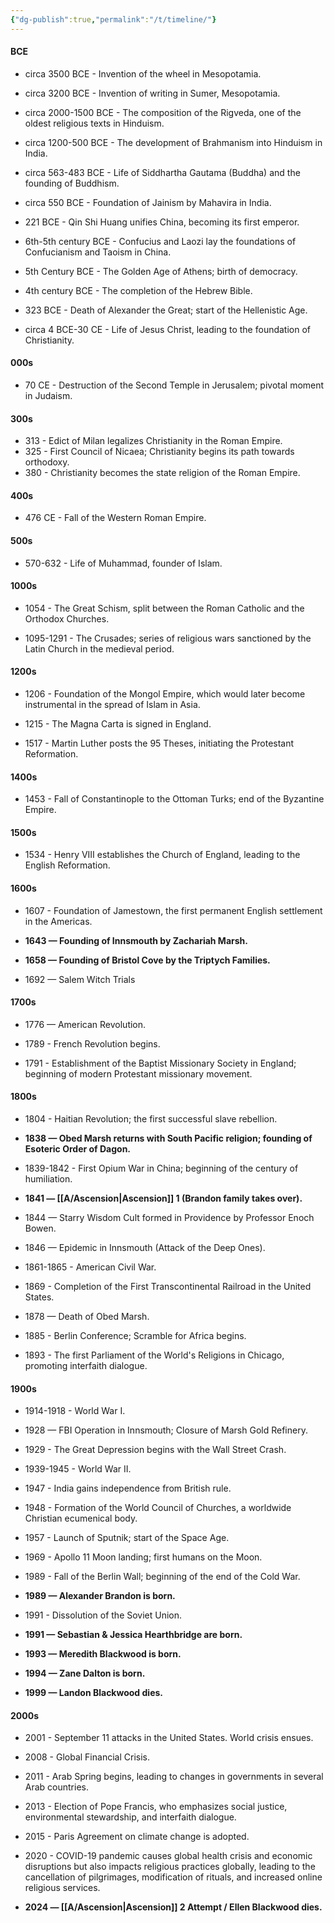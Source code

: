 ```yaml
---
{"dg-publish":true,"permalink":"/t/timeline/"}
---
```



#### BCE
	
- circa 3500 BCE - Invention of the wheel in Mesopotamia.
	
- circa 3200 BCE - Invention of writing in Sumer, Mesopotamia.
	
- circa 2000-1500 BCE - The composition of the Rigveda, one of the oldest religious texts in Hinduism.
	
- circa 1200-500 BCE - The development of Brahmanism into Hinduism in India.
- circa 563-483 BCE - Life of Siddhartha Gautama (Buddha) and the founding of Buddhism.
- circa 550 BCE - Foundation of Jainism by Mahavira in India.
- 221 BCE - Qin Shi Huang unifies China, becoming its first emperor.
	
- 6th-5th century BCE - Confucius and Laozi lay the foundations of Confucianism and Taoism in China.
- 5th Century BCE - The Golden Age of Athens; birth of democracy.
	
- 4th century BCE - The completion of the Hebrew Bible.
	
- 323 BCE - Death of Alexander the Great; start of the Hellenistic Age.
	
- circa 4 BCE-30 CE - Life of Jesus Christ, leading to the foundation of Christianity.

#### 000s
	
- 70 CE - Destruction of the Second Temple in Jerusalem; pivotal moment in Judaism.

#### 300s
	
- 313 - Edict of Milan legalizes Christianity in the Roman Empire.
- 325 - First Council of Nicaea; Christianity begins its path towards orthodoxy.
- 380 - Christianity becomes the state religion of the Roman Empire.

#### 400s
	
- 476 CE - Fall of the Western Roman Empire.

#### 500s
	
- 570-632 - Life of Muhammad, founder of Islam.

#### 1000s
	
- 1054 - The Great Schism, split between the Roman Catholic and the Orthodox Churches.
	
- 1095-1291 - The Crusades; series of religious wars sanctioned by the Latin Church in the medieval period.

#### 1200s
	
- 1206 - Foundation of the Mongol Empire, which would later become instrumental in the spread of Islam in Asia.
	
- 1215 - The Magna Carta is signed in England.
- 1517 - Martin Luther posts the 95 Theses, initiating the Protestant Reformation.

#### 1400s
	
- 1453 - Fall of Constantinople to the Ottoman Turks; end of the Byzantine Empire.

#### 1500s
	
- 1534 - Henry VIII establishes the Church of England, leading to the English Reformation.

#### 1600s
    
- 1607 - Foundation of Jamestown, the first permanent English settlement in the Americas.
	
- **1643 — Founding of Innsmouth by Zachariah Marsh.**
    
- **1658 — Founding of Bristol Cove by the Triptych Families.**
    
- 1692 — Salem Witch Trials

#### 1700s
    
- 1776 — American Revolution.
	
- 1789 - French Revolution begins.
- 1791 - Establishment of the Baptist Missionary Society in England; beginning of modern Protestant missionary movement.
#### 1800s
    
- 1804 - Haitian Revolution; the first successful slave rebellion.
	
- **1838 — Obed Marsh returns with South Pacific religion; founding of Esoteric Order of Dagon.**
- 1839-1842 - First Opium War in China; beginning of the century of humiliation.
- **1841 — [[A/Ascension\|Ascension]] 1 (Brandon family takes over).**
- 1844 — Starry Wisdom Cult formed in Providence by Professor Enoch Bowen.
- 1846 — Epidemic in Innsmouth (Attack of the Deep Ones).
	
- 1861-1865 - American Civil War.
- 1869 - Completion of the First Transcontinental Railroad in the United States.
	
- 1878 — Death of Obed Marsh.
	
- 1885 - Berlin Conference; Scramble for Africa begins.
	
- 1893 - The first Parliament of the World's Religions in Chicago, promoting interfaith dialogue.

#### 1900s
    
- 1914-1918 - World War I.
	
- 1928 — FBI Operation in Innsmouth; Closure of Marsh Gold Refinery.
- 1929 - The Great Depression begins with the Wall Street Crash.
	
- 1939-1945 - World War II.
- 1947 - India gains independence from British rule.
- 1948 - Formation of the World Council of Churches, a worldwide Christian ecumenical body.
	
- 1957 - Launch of Sputnik; start of the Space Age.
	
- 1969 - Apollo 11 Moon landing; first humans on the Moon.
	
- 1989 - Fall of the Berlin Wall; beginning of the end of the Cold War.
- **1989 — Alexander Brandon is born.**
	
- 1991 - Dissolution of the Soviet Union.
- **1991 — Sebastian & Jessica Hearthbridge are born.**
- **1993 — Meredith Blackwood is born.**
- **1994 — Zane Dalton is born.**
	
- **1999 — Landon Blackwood dies.**

#### 2000s
    
- 2001 - September 11 attacks in the United States. World crisis ensues.
	
- 2008 - Global Financial Crisis.
- 2011 - Arab Spring begins, leading to changes in governments in several Arab countries.
- 2013 - Election of Pope Francis, who emphasizes social justice, environmental stewardship, and interfaith dialogue.
- 2015 - Paris Agreement on climate change is adopted.
	
- 2020 - COVID-19 pandemic causes global health crisis and economic disruptions but also impacts religious practices globally, leading to the cancellation of pilgrimages, modification of rituals, and increased online religious services.
- **2024 — [[A/Ascension\|Ascension]] 2 Attempt / Ellen Blackwood dies.**


